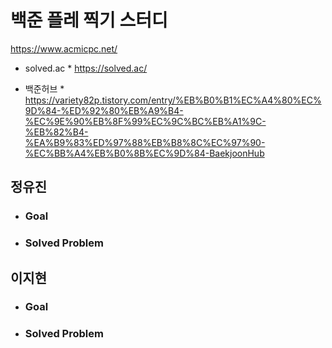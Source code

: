 # 백준 플레 찍기 스터디

https://www.acmicpc.net/

* solved.ac *
https://solved.ac/

* 백준허브 *
https://variety82p.tistory.com/entry/%EB%B0%B1%EC%A4%80%EC%9D%84-%ED%92%80%EB%A9%B4-%EC%9E%90%EB%8F%99%EC%9C%BC%EB%A1%9C-%EB%82%B4-%EA%B9%83%ED%97%88%EB%B8%8C%EC%97%90-%EC%BB%A4%EB%B0%8B%EC%9D%84-BaekjoonHub


정유진
-----------------------
* ### Goal

* ### Solved Problem

이지현
-----------------------
* ### Goal

* ### Solved Problem

